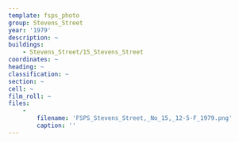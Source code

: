 ```yaml
---
template: fsps_photo
group: Stevens_Street
year: '1979'
description: ~
buildings:
    - Stevens_Street/15_Stevens_Street
coordinates: ~
heading: ~
classification: ~
section: ~
cell: ~
film_roll: ~
files:
    -
        filename: 'FSPS_Stevens_Street,_No_15,_12-5-F_1979.png'
        caption: ''
---
```

